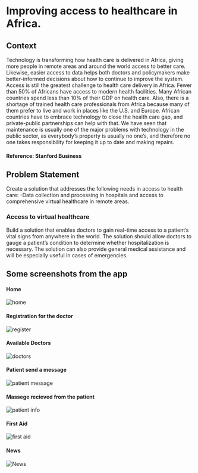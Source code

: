 # Improving access to healthcare in Africa.

## Context
Technology is transforming how health care is delivered in Africa, giving more people
in remote areas and around the world access to better care. Likewise, easier access to
data helps both doctors and policymakers make better-informed decisions about how
to continue to improve the system.
Access is still the greatest challenge to health care delivery in Africa. Fewer than 50% of
Africans have access to modern health facilities. Many African countries spend less than
10% of their GDP on health care. Also, there is a shortage of trained health care
professionals from Africa because many of them prefer to live and work in places like
the U.S. and Europe.
African countries have to embrace technology to close the health care gap, and
private-public partnerships can help with that. We have seen that maintenance is
usually one of the major problems with technology in the public sector, as everybody’s
property is usually no one’s, and therefore no one takes responsibility for keeping it up
to date and making repairs.
#### Reference: Stanford Business

## Problem Statement
Create a solution that addresses the following needs in access to health care: -Data collection and processing in hospitals and access to comprehensive virtual healthcare in remote areas.

### Access to virtual healthcare
Build a solution that enables doctors to gain real-time access to a patient’s vital signs from anywhere in the world. The solution should allow doctors to gauge a patient’s condition to determine whether hospitalization is necessary. The solution can also provide general medical assistance and will be especially useful in
cases of emergencies.

## Some screenshots from the app
#### Home
![home](https://github.com/luelhagos/Virtual-healthcare/blob/main/screenshots/home.jpg)

#### Registration for the doctor
![register](https://github.com/luelhagos/Virtual-healthcare/blob/main/screenshots/i2.jpg)

#### Available Doctors
![doctors](https://github.com/luelhagos/Virtual-healthcare/blob/main/screenshots/i4.jpg)

#### Patient send a message
![patient message](https://github.com/luelhagos/Virtual-healthcare/blob/main/screenshots/i6.jpg)

#### Massege recieved from the patient
![patient info](https://github.com/luelhagos/Virtual-healthcare/blob/main/screenshots/i7.jpg)

#### First Aid
![first aid](https://github.com/luelhagos/Virtual-healthcare/blob/main/screenshots/i8.jpg)

#### News
![News](https://github.com/luelhagos/Virtual-healthcare/blob/main/screenshots/i9.jpg)
